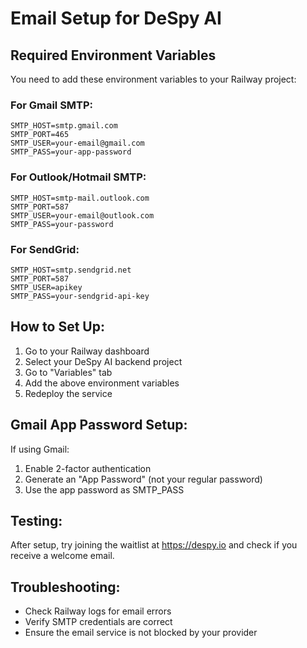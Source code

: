 # Email Setup for DeSpy AI

## Required Environment Variables

You need to add these environment variables to your Railway project:

### For Gmail SMTP:
```
SMTP_HOST=smtp.gmail.com
SMTP_PORT=465
SMTP_USER=your-email@gmail.com
SMTP_PASS=your-app-password
```

### For Outlook/Hotmail SMTP:
```
SMTP_HOST=smtp-mail.outlook.com
SMTP_PORT=587
SMTP_USER=your-email@outlook.com
SMTP_PASS=your-password
```

### For SendGrid:
```
SMTP_HOST=smtp.sendgrid.net
SMTP_PORT=587
SMTP_USER=apikey
SMTP_PASS=your-sendgrid-api-key
```

## How to Set Up:

1. Go to your Railway dashboard
2. Select your DeSpy AI backend project
3. Go to "Variables" tab
4. Add the above environment variables
5. Redeploy the service

## Gmail App Password Setup:

If using Gmail:
1. Enable 2-factor authentication
2. Generate an "App Password" (not your regular password)
3. Use the app password as SMTP_PASS

## Testing:

After setup, try joining the waitlist at https://despy.io and check if you receive a welcome email.

## Troubleshooting:

- Check Railway logs for email errors
- Verify SMTP credentials are correct
- Ensure the email service is not blocked by your provider 
